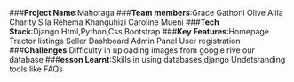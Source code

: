 ###**Project Name**:Mahoraga
###**Team members**:Grace Gathoni
            Olive Alila
            Charity Sila
            Rehema Khanguhizi
            Caroline Mueni
###**Tech Stack**:Django.Html,Python,Css,Bootstrap
###**Key Features**:Homepage
             Tractor listings
             Seller Dashboard
             Admin Panel
             User registration
###**Challenges**:Difficulty in uploading images from google    rive our database
###**esson Learnt**:Skills in using databases,django
Undetsranding tools like FAQs


